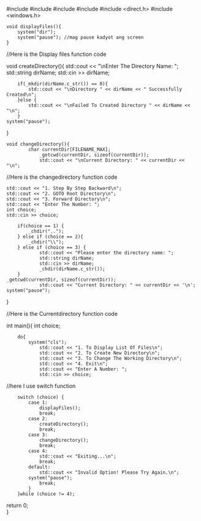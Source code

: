 #include <string>
#include <iostream>
#include <cstdio> 
#include <cstdlib> 
#include <direct.h>
#include <windows.h>

    void displayFiles(){
        system("dir");   
        system("pause"); //mag pause kadyot ang screen
    }
//Here is the Display files function code

void createDirectory(){
            std::cout << "\nEnter The Directory Name: ";
            std::string dirName;
            std::cin >> dirName;

        if(_mkdir(dirName.c_str()) == 0){
            std::cout << "\nDirectory " << dirName << " Successfully Created\n";
        }else {
            std::cout << "\nFailed To Created Directory " << dirName << "\n";
        }
    system("pause");
}


    void changeDirectory(){
            char currentDir[FILENAME_MAX];
                _getcwd(currentDir, sizeof(currentDir));
                std::cout << "\nCurrent Directory: " << currentDir << "\n";

//Here is the changedirectory function code

    std::cout << "1. Step By Step Backward\n";
    std::cout << "2. GOTO Root Directory\n";
    std::cout << "3. Forward Directory\n";
    std::cout << "Enter The Number: ";
    int choice;
    std::cin >> choice;

        if(choice == 1) {
            _chdir("..");
        } else if (choice == 2){
            _chdir("\\");
        } else if (choice == 3) {
                std::cout << "Please enter the directory name: ";
                std::string dirName;
                std::cin >> dirName;
                _chdir(dirName.c_str());
        }
    _getcwd(currentDir, sizeof(currentDir));
                std::cout << "Current Directory: " << currentDir << '\n';
    system("pause");
}

//Here is the Currentdirectory function code


int main(){
    int choice;

        do{
            system("cls");
                std::cout << "1. To Display List Of Files\n";
                std::cout << "2. To Create New Directory\n";
                std::cout << "3. To Change The Working Directory\n";
                std::cout << "4. Exit\n";
                std::cout << "Enter A Number: ";
                std::cin >> choice;
//here I use switch function

        switch (choice) {
            case 1:
                displayFiles();
                break;
            case 2:
                createDirectory();
                break;
            case 3:
                changeDirectory();
                break;
            case 4:
                std::cout << "Exiting...\n";
                break;
            default:
                std::cout << "Invalid Option! Please Try Again.\n";
            system("pause");
                break;
            }
        }while (choice != 4);
   
 return 0;     
}
